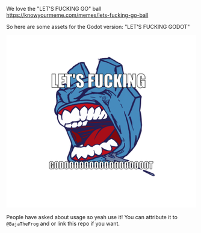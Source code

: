 We love the "LET'S FUCKING GO" ball
https://knowyourmeme.com/memes/lets-fucking-go-ball

So here are some assets for the Godot version: "LET'S FUCKING GODOT"

![image](/lets-godot-teeth+text.png)

People have asked about usage so yeah use it! 
You can attribute it to `@BajaTheFrog` and or link this repo if you want. 
